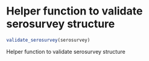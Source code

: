 # Helper function to validate serosurvey structure

```r
validate_serosurvey(serosurvey)
```

Helper function to validate serosurvey structure

